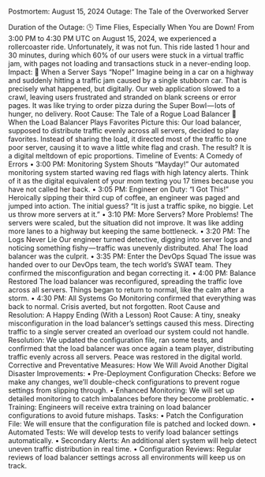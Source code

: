 Postmortem: August 15, 2024 Outage: The Tale of the Overworked Server

Duration of the Outage:
 🕒 Time Flies, Especially When You are Down!
 From 3:00 PM to 4:30 PM UTC on August 15, 2024, we experienced a rollercoaster ride. Unfortunately, it was not fun. This ride lasted 1 hour and 30 minutes, during which 60% of our users were stuck in a virtual traffic jam, with pages not loading and transactions stuck in a never-ending loop.
Impact:
 🚧 When a Server Says “Nope!”
 Imagine being in a car on a highway and suddenly hitting a traffic jam caused by a single stubborn car. That is precisely what happened, but digitally. Our web application slowed to a crawl, leaving users frustrated and stranded on blank screens or error pages. It was like trying to order pizza during the Super Bowl — lots of hunger, no delivery.
Root Cause: The Tale of a Rogue Load Balancer
🔄 When the Load Balancer Plays Favorites
 Picture this: Our load balancer, supposed to distribute traffic evenly across all servers, decided to play favorites. Instead of sharing the load, it directed most of the traffic to one poor server, causing it to wave a little white flag and crash. The result? It is a digital meltdown of epic proportions.
Timeline of Events: A Comedy of Errors
•	3:00 PM: Monitoring System Shouts “Mayday!”
 Our automated monitoring system started waving red flags with high latency alerts. Think of it as the digital equivalent of your mom texting you 17 times because you have not called her back.
•	3:05 PM: Engineer on Duty: “I Got This!”
 Heroically sipping their third cup of coffee, an engineer was paged and jumped into action. The initial guess? “It is just a traffic spike, no biggie. Let us throw more servers at it.”
•	3:10 PM: More Servers? More Problems!
 The servers were scaled, but the situation did not improve. It was like adding more lanes to a highway but keeping the same bottleneck.
•	3:20 PM: The Logs Never Lie
 Our engineer turned detective, digging into server logs and noticing something fishy — traffic was unevenly distributed. Aha! The load balancer was the culprit.
•	3:35 PM: Enter the DevOps Squad
 The issue was handed over to our DevOps team, the tech world’s SWAT team. They confirmed the misconfiguration and began correcting it.
•	4:00 PM: Balance Restored
 The load balancer was reconfigured, spreading the traffic love across all servers. Things began to return to normal, like the calm after a storm.
•	4:30 PM: All Systems Go
 Monitoring confirmed that everything was back to normal. Crisis averted, but not forgotten.
Root Cause and Resolution: A Happy Ending (With a Lesson)
Root Cause:
 A tiny, sneaky misconfiguration in the load balancer’s settings caused this mess. Directing traffic to a single server created an overload our system could not handle.
Resolution:
 We updated the configuration file, ran some tests, and confirmed that the load balancer was once again a team player, distributing traffic evenly across all servers. Peace was restored in the digital world.
Corrective and Preventative Measures: How We Will Avoid Another Digital Disaster
Improvements:
•	Pre-Deployment Configuration Checks:
 Before we make any changes, we’ll double-check configurations to prevent rogue settings from slipping through.
•	Enhanced Monitoring:
 We will set up detailed monitoring to catch imbalances before they become problematic.
•	Training:
 Engineers will receive extra training on load balancer configurations to avoid future mishaps.
Tasks:
•	Patch the Configuration File:
 We will ensure that the configuration file is patched and locked down.
•	Automated Tests:
 We will develop tests to verify load balancer settings automatically.
•	Secondary Alerts:
 An additional alert system will help detect uneven traffic distribution in real time.
•	Configuration Reviews:
 Regular reviews of load balancer settings across all environments will keep us on track.
 



